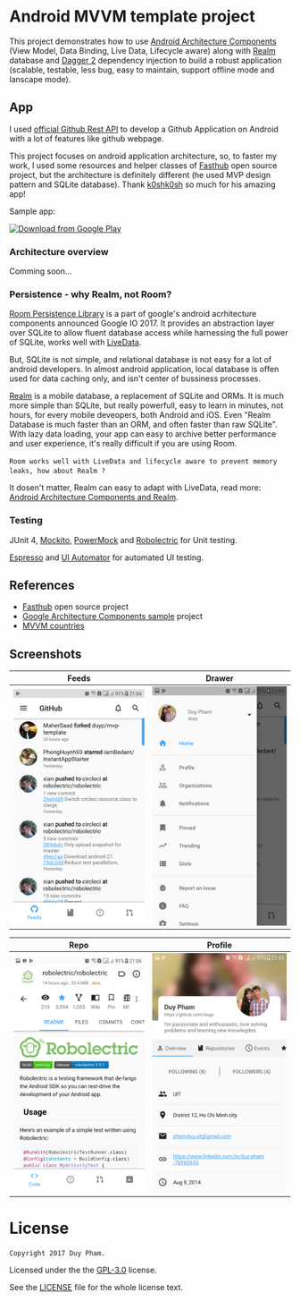 Android MVVM template project
======

This project demonstrates how to use [Android Architecture Components][1] (View Model, Data Binding, Live Data, Lifecycle aware) along with [Realm][2] database and [Dagger 2][3] dependency injection to build a robust application (scalable, testable, less bug, easy to maintain, support offline mode and lanscape mode).

## App

I used [official Github Rest API][4] to develop a Github Application on Android with a lot of features like github webpage.

This project focuses on android application architecture, so, to faster my work, I used some resources and helper classes of [Fasthub][5] open source project, but the architecture is definitely different (he used MVP design pattern and SQLite database). Thank [k0shk0sh][6] so much for his amazing app!

Sample app:

[<img src="https://play.google.com/intl/en_us/badges/images/generic/en_badge_web_generic.png"
      alt="Download from Google Play"
      height="80">](https://play.google.com/store/apps/details?id=com.duyp.architecture.mvvm)

### Architecture overview
Comming soon...

### Persistence - why Realm, not Room?
[Room Persistence Library][14] is a part of google's android acrhitecture components announced Google IO 2017. It provides an abstraction layer over SQLite to allow fluent database access while harnessing the full power of SQLite, works well with [LiveData][14].

But, SQLite is not simple, and relational database is not easy for a lot of android developers. In almost android application, local database is offen used for data caching only, and isn't center of bussiness processes.

[Realm][2] is a mobile database, a replacement of SQLite and ORMs. It is much more simple than SQLite, but really powerfull, easy to learn in minutes, not hours, for every mobile deveopers, both Android and iOS. Even "Realm Database is much faster than an ORM, and often faster than raw SQLite". With lazy data loading, your app can easy to archive better performance and user experience, it's really difficult if you are using Room.

`Room works well with LiveData and lifecycle aware to prevent memory leaks, how about Realm ?`

It dosen't matter, Realm can easy to adapt with LiveData, read more: [Android Architecture Components and Realm][16].

### Testing
JUnit 4, [Mockito][7], [PowerMock][8] and [Robolectric][9] for Unit testing.

[Espresso][12] and [UI Automator][13] for automated UI testing.

## References
* [Fasthub][5] open source project
* [Google Architecture Components sample][10] project
* [MVVM countries][11]

## Screenshots
| Feeds | Drawer |
|:-:|:-:|
| ![First](/screenshots/1.png?raw=true) | ![Sec](/screenshots/2.png?raw=true) |

| Repo | Profile |
|:-:|:-:|
| ![Third](/screenshots/7.png?raw=true) | ![Fourth](/screenshots/5.png?raw=true) |



[1]: https://developer.android.com/topic/libraries/architecture/index.html
[2]: https://realm.io
[3]: https://github.com/google/dagger
[4]: https://developer.github.com/v3/
[5]: https://github.com/k0shk0sh/FastHub
[6]: https://github.com/k0shk0sh

[7]: https://github.com/mockito/mockito
[8]: https://github.com/powermock/powermock
[9]: http://robolectric.org

[10]: https://github.com/googlesamples/android-architecture-components
[11]: https://github.com/patloew/countries

[12]: https://developer.android.com/training/testing/espresso/index.html
[13]: https://developer.android.com/training/testing/ui-automator.html

[14]: https://developer.android.com/topic/libraries/architecture/room.html
[15]: https://developer.android.com/topic/libraries/architecture/livedata.html
[16]: https://academy.realm.io/posts/android-architecture-components-and-realm/


License
=======

    Copyright 2017 Duy Pham.

Licensed under the the [GPL-3.0](https://www.gnu.org/licenses/gpl.html) license.
    
See the [LICENSE](https://github.com/duyp/mvvm-template/blob/master/LICENSE) file for the whole license text.
